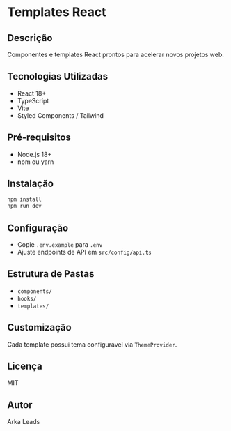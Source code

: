 # Templates React

## Descrição
Componentes e templates React prontos para acelerar novos projetos web.

## Tecnologias Utilizadas
- React 18+
- TypeScript
- Vite
- Styled Components / Tailwind

## Pré-requisitos
- Node.js 18+
- npm ou yarn

## Instalação
```bash
npm install
npm run dev
```

## Configuração
- Copie `.env.example` para `.env`
- Ajuste endpoints de API em `src/config/api.ts`

## Estrutura de Pastas
- `components/`
- `hooks/`
- `templates/`

## Customização
Cada template possui tema configurável via `ThemeProvider`.

## Licença
MIT

## Autor
Arka Leads
